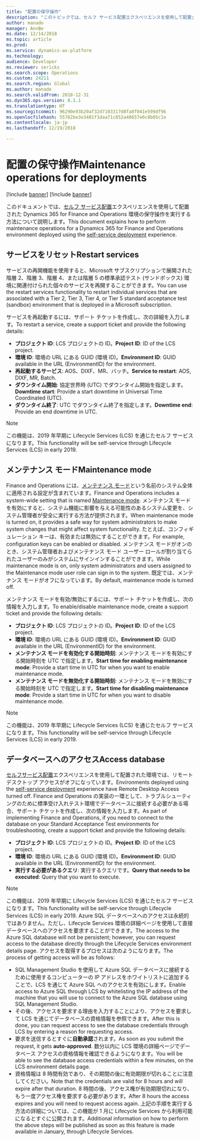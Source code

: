 ```yaml
---
title: "配置の保守操作"
description: "このトピックでは、セルフ サービス配置エクスペリエンスを使用して配置された環境の保守操作を実行する方法について説明します。"
author: manado
manager: AnnBe
ms.date: 12/14/2018
ms.topic: article
ms.prod: 
ms.service: dynamics-ax-platform
ms.technology: 
audience: Developer
ms.reviewer: sericks
ms.search.scope: Operations
ms.custom: 24211
ms.search.region: Global
ms.author: manado
ms.search.validFrom: 2018-12-31
ms.dyn365.ops.version: 8.1.1
ms.translationtype: HT
ms.sourcegitcommit: 96290e93b20af32d7103317d8fa8f041e599df96
ms.openlocfilehash: 55762be3e3481f1daa71c852a40657e0c8b05c1e
ms.contentlocale: ja-jp
ms.lasthandoff: 12/19/2018

---
```


# <a name="maintenance-operations-for-deployments"></a><span data-ttu-id="32fbf-103">配置の保守操作</span><span class="sxs-lookup"><span data-stu-id="32fbf-103">Maintenance operations for deployments</span></span>

[!include [banner](../includes/banner.md)]
[!include [banner](../includes/limited-availability.md)]

<span data-ttu-id="32fbf-104">このドキュメントでは、[セルフ サービス配置](infrastructure-stack.md)エクスペリエンスを使用して配置された Dynamics 365 for Finance and Operations 環境の保守操作を実行する方法について説明します。</span><span class="sxs-lookup"><span data-stu-id="32fbf-104">This document explains how to perform maintenance operations for a Dynamics 365 for Finance and Operations environment deployed using the [self-service deployment](infrastructure-stack.md) experience.</span></span>

## <a name="restart-services"></a><span data-ttu-id="32fbf-105">サービスをリセット</span><span class="sxs-lookup"><span data-stu-id="32fbf-105">Restart services</span></span>
<span data-ttu-id="32fbf-106">サービスの再開機能を使用すると、Microsoft サブスクリプションで展開された階層 2、階層 3、階層 4、または階層 5 の標準承認テスト (サンドボックス) 環境に関連付けられた個々のサービスを再開することができます。</span><span class="sxs-lookup"><span data-stu-id="32fbf-106">You can use the restart services functionality to restart individual services that are associated with a Tier 2, Tier 3, Tier 4, or Tier 5 standard acceptance test (sandbox) environment that is deployed in a Microsoft subscription.</span></span>

<span data-ttu-id="32fbf-107">サービスを再起動するには、サポート チケットを作成し、次の詳細を入力します。</span><span class="sxs-lookup"><span data-stu-id="32fbf-107">To restart a service, create a support ticket and provide the following details:</span></span>

- <span data-ttu-id="32fbf-108">**プロジェクト ID**: LCS プロジェクトの ID。</span><span class="sxs-lookup"><span data-stu-id="32fbf-108">**Project ID**: ID of the LCS project.</span></span>
- <span data-ttu-id="32fbf-109">**環境 ID**: 環境の URL にある GUID (環境 ID)。</span><span class="sxs-lookup"><span data-stu-id="32fbf-109">**Environment ID**: GUID available in the URL (EnvironmentID) for the environment.</span></span>
- <span data-ttu-id="32fbf-110">**再起動するサービス**: AOS、DIXF、MR、バッチ。</span><span class="sxs-lookup"><span data-stu-id="32fbf-110">**Service to restart**: AOS, DIXF, MR, Batch.</span></span>
- <span data-ttu-id="32fbf-111">**ダウンタイム開始**: 協定世界時 (UTC) でダウンタイム開始を指定します。</span><span class="sxs-lookup"><span data-stu-id="32fbf-111">**Downtime start**: Provide a start downtime in Universal Time Coordinated (UTC).</span></span>
- <span data-ttu-id="32fbf-112">**ダウンタイム終了**: UTC でダウンタイム終了を指定します。</span><span class="sxs-lookup"><span data-stu-id="32fbf-112">**Downtime end**: Provide an end downtime in UTC.</span></span>

> [!NOTE]
> <span data-ttu-id="32fbf-113">この機能は、2019 年早期に Lifecycle Services (LCS) を通じたセルフ サービスになります。</span><span class="sxs-lookup"><span data-stu-id="32fbf-113">This functionality will be self-service through Lifecycle Services (LCS) in early 2019.</span></span>

## <a name="maintenance-mode"></a><span data-ttu-id="32fbf-114">メンテナンス モード</span><span class="sxs-lookup"><span data-stu-id="32fbf-114">Maintenance mode</span></span>
<span data-ttu-id="32fbf-115">Finance and Operations には、[メンテナンス モード](../sysadmin/maintenance-mode.md)という名前のシステム全体に適用される設定が含まれています。</span><span class="sxs-lookup"><span data-stu-id="32fbf-115">Finance and Operations includes a system-wide setting that is named [Maintenance mode](../sysadmin/maintenance-mode.md).</span></span> <span data-ttu-id="32fbf-116">メンテナンス モードを有効にすると、システム機能に影響を与える可能性のあるシステム変更を、システム管理者が安全に実行する方法が提供されます。</span><span class="sxs-lookup"><span data-stu-id="32fbf-116">When maintenance mode is turned on, it provides a safe way for system administrators to make system changes that might affect system functionality.</span></span> <span data-ttu-id="32fbf-117">たとえば、コンフィギュレーション キーは、有効または無効にすることができます。</span><span class="sxs-lookup"><span data-stu-id="32fbf-117">For example, configuration keys can be enabled or disabled.</span></span> <span data-ttu-id="32fbf-118">メンテナンス モードがオンのとき、システム管理者およびメンテナンス モード ユーザー ロールが割り当てられたユーザーのみがシステムにサインインすることができます。</span><span class="sxs-lookup"><span data-stu-id="32fbf-118">While maintenance mode is on, only system administrators and users assigned to the Maintenance mode user role can sign in to the system.</span></span> <span data-ttu-id="32fbf-119">既定では、メンテナンス モードがオフになっています。</span><span class="sxs-lookup"><span data-stu-id="32fbf-119">By default, maintenance mode is turned off.</span></span>

<span data-ttu-id="32fbf-120">メンテナンス モードを有効/無効にするには、サポート チケットを作成し、次の情報を入力します。</span><span class="sxs-lookup"><span data-stu-id="32fbf-120">To enable/disable maintenance mode, create a support ticket and provide the following details:</span></span>

- <span data-ttu-id="32fbf-121">**プロジェクト ID**: LCS プロジェクトの ID。</span><span class="sxs-lookup"><span data-stu-id="32fbf-121">**Project ID**: ID of the LCS project.</span></span>
- <span data-ttu-id="32fbf-122">**環境 ID**: 環境の URL にある GUID (環境 ID)。</span><span class="sxs-lookup"><span data-stu-id="32fbf-122">**Environment ID**: GUID available in the URL (EnvironmentID) for the environment.</span></span>
- <span data-ttu-id="32fbf-123">**メンテナンス モードを有効化する開始時刻**: メンテナンス モードを有効にする開始時刻を UTC で指定します。</span><span class="sxs-lookup"><span data-stu-id="32fbf-123">**Start time for enabling maintenance mode**: Provide a start time in UTC for when you want to enable maintenance mode.</span></span>
- <span data-ttu-id="32fbf-124">**メンテナンス モードを無効化する開始時刻**: メンテナンス モードを無効にする開始時刻を UTC で指定します。</span><span class="sxs-lookup"><span data-stu-id="32fbf-124">**Start time for disabling maintenance mode**: Provide a start time in UTC for when you want to disable maintenance mode.</span></span>

> [!NOTE]
> <span data-ttu-id="32fbf-125">この機能は、2019 年早期に Lifecycle Services (LCS) を通じたセルフ サービスになります。</span><span class="sxs-lookup"><span data-stu-id="32fbf-125">This functionality will be self-service through Lifecycle Services (LCS) in early 2019.</span></span>

## <a name="access-database"></a><span data-ttu-id="32fbf-126">データベースへのアクセス</span><span class="sxs-lookup"><span data-stu-id="32fbf-126">Access database</span></span>
<span data-ttu-id="32fbf-127">[セルフサービス配置](infrastructure-stack.md)エクスペリエンスを使用して配置された環境では、リモート デスクトップ アクセスがオフになっています。</span><span class="sxs-lookup"><span data-stu-id="32fbf-127">Environments deployed using the [self-service deployment](infrastructure-stack.md) experience have Remote Desktop Access turned off.</span></span> <span data-ttu-id="32fbf-128">Finance and Operations の実装の一環として、トラブルシューティングのために標準受け入れテスト環境でデータベースに接続する必要がある場合、サポート チケットを作成し、次の情報を入力します。</span><span class="sxs-lookup"><span data-stu-id="32fbf-128">As part of implementing Finance and Operations, if you need to connect to the database on your Standard Acceptance Test environments for troubleshooting, create a support ticket and provide the following details:</span></span>

- <span data-ttu-id="32fbf-129">**プロジェクト ID**: LCS プロジェクトの ID。</span><span class="sxs-lookup"><span data-stu-id="32fbf-129">**Project ID**: ID of the LCS project.</span></span>
- <span data-ttu-id="32fbf-130">**環境 ID**: 環境の URL にある GUID (環境 ID)。</span><span class="sxs-lookup"><span data-stu-id="32fbf-130">**Environment ID**: GUID available in the URL (EnvironmentID) for the environment.</span></span>
- <span data-ttu-id="32fbf-131">**実行する必要があるクエリ**: 実行するクエリです。</span><span class="sxs-lookup"><span data-stu-id="32fbf-131">**Query that needs to be executed**: Query that you want to execute.</span></span>

> [!NOTE]
> <span data-ttu-id="32fbf-132">この機能は、2019 年早期に Lifecycle Services (LCS) を通じたセルフ サービスになります。</span><span class="sxs-lookup"><span data-stu-id="32fbf-132">This functionality will be self-service through Lifecycle Services (LCS) in early 2019.</span></span> <span data-ttu-id="32fbf-133">Azure SQL データベースへのアクセスは永続的ではありません。ただし、Lifecycle Services 環境の詳細ページを使用して直接データベースへのアクセスを要求することができます。</span><span class="sxs-lookup"><span data-stu-id="32fbf-133">The access to the Azure SQL database will not be persistent; however, you can request access to the database directly through the Lifecycle Services environment details page.</span></span>   <span data-ttu-id="32fbf-134">アクセスを取得するプロセスは次のようになります。</span><span class="sxs-lookup"><span data-stu-id="32fbf-134">The process of getting access will be as follows:</span></span>
>- <span data-ttu-id="32fbf-135">SQL Management Studio を使用して Azure SQL データベースに接続するために使用するコンピューターの IP アドレスをホワイトリストに追加することで、LCS を通じて Azure SQL へのアクセスを有効にします。</span><span class="sxs-lookup"><span data-stu-id="32fbf-135">Enable access to Azure SQL through LCS by whitelisting the IP address of the machine that you will use to connect to the Azure SQL database using SQL Management Studio.</span></span> 
>- <span data-ttu-id="32fbf-136">その後、アクセスを要求する理由を入力することにより、アクセスを要求して LCS を通じてデータベースの資格情報を参照できます。</span><span class="sxs-lookup"><span data-stu-id="32fbf-136">After this is done, you can request access to see the database credentials through LCS by entering a reason for requesting access.</span></span> 
>- <span data-ttu-id="32fbf-137">要求を送信するとすぐに**自動承認**されます。</span><span class="sxs-lookup"><span data-stu-id="32fbf-137">As soon as you submit the request, it gets **auto-approved**.</span></span> <span data-ttu-id="32fbf-138">数分以内に LCS 環境の詳細ページでデータベース アクセスの資格情報を確認できるようになります。</span><span class="sxs-lookup"><span data-stu-id="32fbf-138">You will be able to see the database access credentials within a few minutes, on the LCS environment details page.</span></span> 
>- <span data-ttu-id="32fbf-139">資格情報は 8 時間有効であり、その期間の後に有効期限が切れることに注意してください。</span><span class="sxs-lookup"><span data-stu-id="32fbf-139">Note that the credentials are valid for 8 hours and will expire after that duration.</span></span> <span data-ttu-id="32fbf-140">8 時間の後、アクセス権が有効期限切れになり、もう一度アクセス権を要求する必要があります。</span><span class="sxs-lookup"><span data-stu-id="32fbf-140">After 8 hours the access expires and you will need to request access again.</span></span> 
> <span data-ttu-id="32fbf-141">上記の手順を実行する方法の詳細については、この機能が 1 月に Lifecycle Services から利用可能になるとすぐに公開されます。</span><span class="sxs-lookup"><span data-stu-id="32fbf-141">Additional information on how to perform the above steps  will be published as soon as this feature is made available in January, through Lifecycle Services.</span></span>


